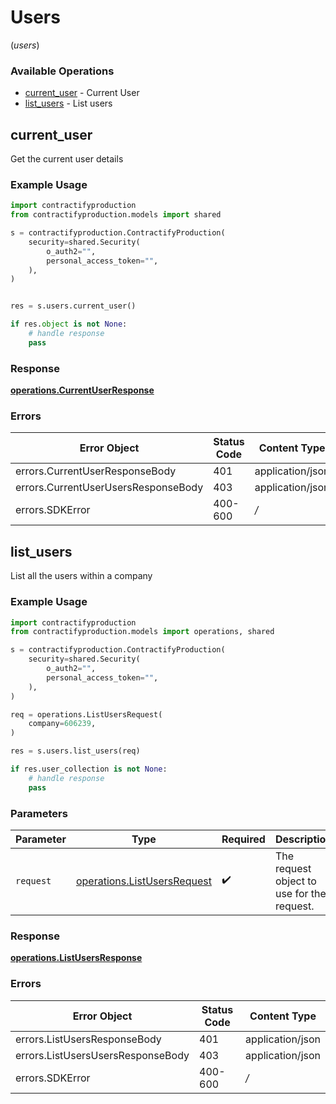 # Users
(*users*)

### Available Operations

* [current_user](#current_user) - Current User
* [list_users](#list_users) - List users

## current_user

Get the current user details

### Example Usage

```python
import contractifyproduction
from contractifyproduction.models import shared

s = contractifyproduction.ContractifyProduction(
    security=shared.Security(
        o_auth2="",
        personal_access_token="",
    ),
)


res = s.users.current_user()

if res.object is not None:
    # handle response
    pass
```


### Response

**[operations.CurrentUserResponse](../../models/operations/currentuserresponse.md)**
### Errors

| Error Object                        | Status Code                         | Content Type                        |
| ----------------------------------- | ----------------------------------- | ----------------------------------- |
| errors.CurrentUserResponseBody      | 401                                 | application/json                    |
| errors.CurrentUserUsersResponseBody | 403                                 | application/json                    |
| errors.SDKError                     | 400-600                             | */*                                 |

## list_users

List all the users within a company

### Example Usage

```python
import contractifyproduction
from contractifyproduction.models import operations, shared

s = contractifyproduction.ContractifyProduction(
    security=shared.Security(
        o_auth2="",
        personal_access_token="",
    ),
)

req = operations.ListUsersRequest(
    company=606239,
)

res = s.users.list_users(req)

if res.user_collection is not None:
    # handle response
    pass
```

### Parameters

| Parameter                                                                  | Type                                                                       | Required                                                                   | Description                                                                |
| -------------------------------------------------------------------------- | -------------------------------------------------------------------------- | -------------------------------------------------------------------------- | -------------------------------------------------------------------------- |
| `request`                                                                  | [operations.ListUsersRequest](../../models/operations/listusersrequest.md) | :heavy_check_mark:                                                         | The request object to use for the request.                                 |


### Response

**[operations.ListUsersResponse](../../models/operations/listusersresponse.md)**
### Errors

| Error Object                      | Status Code                       | Content Type                      |
| --------------------------------- | --------------------------------- | --------------------------------- |
| errors.ListUsersResponseBody      | 401                               | application/json                  |
| errors.ListUsersUsersResponseBody | 403                               | application/json                  |
| errors.SDKError                   | 400-600                           | */*                               |
